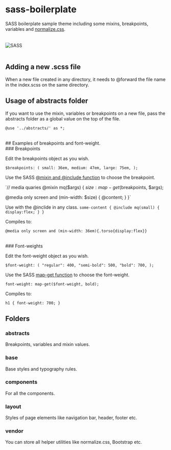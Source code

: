 # sass-boilerplate

SASS boilerplate sample theme including some mixins, breakpoints, variables and [normalize.css](https://necolas.github.io/normalize.css/).  
<br><br>
![SASS](https://sass-lang.com/assets/img/styleguide/color-1c4aab2b.png)  
<br>
  
## Adding a new .scss file 
When a new file created in any directory, it needs to @forward the file name in the index.scss on the same directory.

## Usage of abstracts folder

If you want to use the mixin, variables or breakpoints on a new file, pass the abstracts folder as a global value on the top of the file. 

`@use '../abstracts/' as *;`

<br>
## Examples of breakpoints and font-weight.  
<br>
### Breakpoints

Edit the breakpoints object as you wish.

`$breakpoints: (
  small: 36em,
  medium: 47em,
  large: 75em,
);`

Use the SASS [@mixin and @include function](https://sass-lang.com/documentation/at-rules/mixin) to choose the breakpoint.

`// media quaries
@mixin mq($args) {
  $size: map-get($breakpoints, $args);

  @media only screen and (min-width: $size) {
    @content;
  }
}`

Use with the @inclide in any class. 
`some-content {
  @include mq(small) {
  display:flex;
  }
}
`

Compiles to:

`@media only screen and (min-width: 36em){.torso{display:flex}}`
 
  
<br>  
### Font-weights

Edit the font-weight object as you wish.

`$font-weight: (
  "regular": 400,
  "semi-bold": 500,
  "bold": 700,
);`

Use the SASS [map-get function](https://sass-lang.com/documentation/modules/map) to choose the font-weight.

`font-weight: map-get($font-weight, bold);`

Compiles to: 

`h1 {
  font-weight: 700;
  }`
<br> 
   


  
    
## Folders
### abstracts

Breakpoints, variables and mixin values.

### base

Base styles and typography rules.

### components

For all the components. 

### layout

Styles of page elements like navigation bar, header, footer etc.
### vendor

You can store all helper utilities like normalize.css, Bootstrap etc.



  


